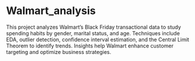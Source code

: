# Walmart_analysis
 This project analyzes Walmart’s Black Friday transactional data to study spending habits by gender, marital status, and age. Techniques include EDA, outlier detection, confidence interval estimation, and the Central Limit Theorem to identify trends. Insights help Walmart enhance customer targeting and optimize business strategies.
